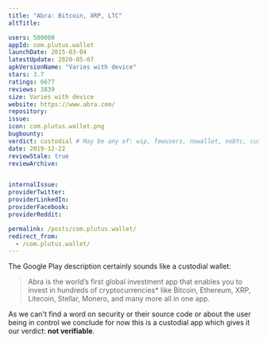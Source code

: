 ```yaml
---
title: "Abra: Bitcoin, XRP, LTC"
altTitle: 

users: 500000
appId: com.plutus.wallet
launchDate: 2015-03-04
latestUpdate: 2020-05-07
apkVersionName: "Varies with device"
stars: 3.7
ratings: 6677
reviews: 3839
size: Varies with device
website: https://www.abra.com/
repository: 
issue: 
icon: com.plutus.wallet.png
bugbounty: 
verdict: custodial # May be any of: wip, fewusers, nowallet, nobtc, custodial, nosource, nonverifiable, verifiable, bounty, defunct
date: 2019-12-22
reviewStale: true
reviewArchive:


internalIssue: 
providerTwitter: 
providerLinkedIn: 
providerFacebook: 
providerReddit: 

permalink: /posts/com.plutus.wallet/
redirect_from:
  - /com.plutus.wallet/
---
```



The Google Play description certainly sounds like a custodial wallet:

> Abra is the world’s first global investment app that enables you to invest in
hundreds of cryptocurrencies* like Bitcoin, Ethereum, XRP, Litecoin, Stellar,
Monero, and many more all in one app.

As we can't find a word on security or their source code or about the user being
in control we conclude for now this is a custodial app which gives it our
verdict: **not verifiable**.
